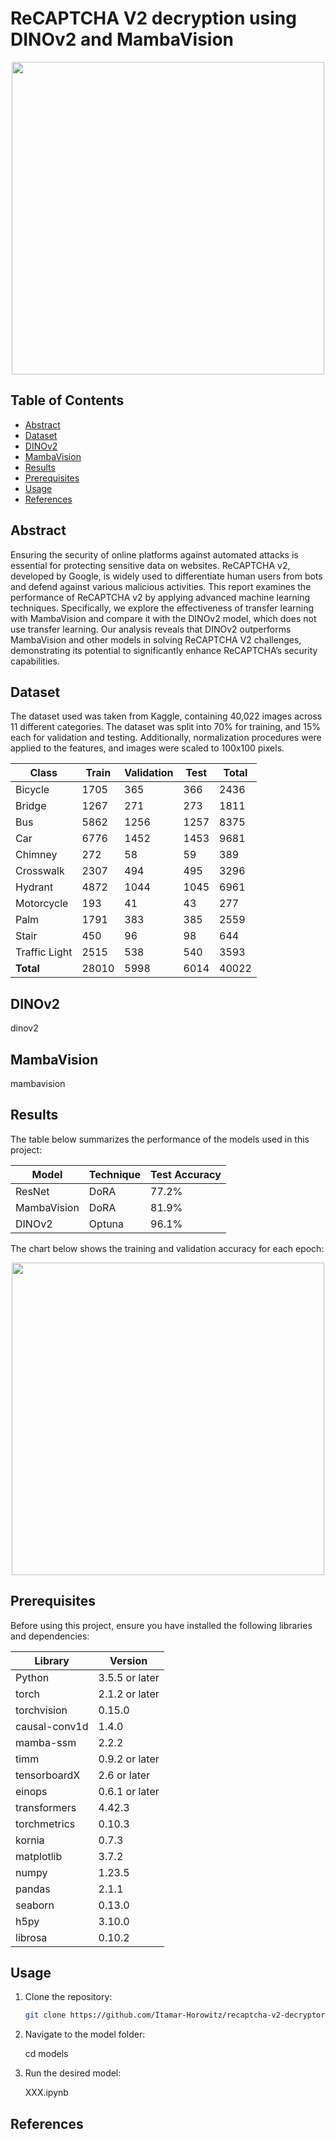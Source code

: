 # ReCAPTCHA V2 decryption using DINOv2 and MambaVision 

<p align="center">
  <img width="500" src="https://github.com/Itamar-Horowitz/recaptcha-v2-decryptor/blob/main/images/google_recaptcha.png">
</p>

## Table of Contents
  * [Abstract](#background)
  * [Dataset](#dataset)
  * [DINOv2](#dinov2)
  * [MambaVision](#mambavision)
  * [Results](#results)
  * [Prerequisites](#prerequisites)
  * [Usage](#usage)
  * [References](#references)

## Abstract
Ensuring the security of online platforms against automated attacks is essential for protecting sensitive data on websites. ReCAPTCHA v2, developed by Google, is widely used to differentiate human users from bots and defend against various malicious activities. This report examines the performance of ReCAPTCHA v2 by applying advanced machine learning techniques. Specifically, we explore the effectiveness of transfer learning with MambaVision and compare it with the DINOv2 model, which does not use transfer learning. Our analysis reveals that DINOv2 outperforms MambaVision and other models in solving ReCAPTCHA V2 challenges, demonstrating its potential to significantly enhance ReCAPTCHA’s security capabilities.

## Dataset

The dataset used was taken from Kaggle, containing 40,022 images across 11 different categories. The dataset was split into 70% for training, and 15% each for validation and testing. Additionally, normalization procedures were applied to the features, and images were scaled to 100x100 pixels.

| Class          | Train | Validation | Test | Total |
|----------------|-------|------------|------|-------|
| Bicycle        | 1705  | 365        | 366  | 2436  |
| Bridge         | 1267  | 271        | 273  | 1811  |
| Bus            | 5862  | 1256       | 1257 | 8375  |
| Car            | 6776  | 1452       | 1453 | 9681  |
| Chimney        | 272   | 58         | 59   | 389   |
| Crosswalk      | 2307  | 494        | 495  | 3296  |
| Hydrant        | 4872  | 1044       | 1045 | 6961  |
| Motorcycle     | 193   | 41         | 43   | 277   |
| Palm           | 1791  | 383        | 385  | 2559  |
| Stair          | 450   | 96         | 98   | 644   |
| Traffic Light  | 2515  | 538        | 540  | 3593  |
| **Total**      | 28010 | 5998       | 6014 | 40022 |

## DINOv2

dinov2

## MambaVision

mambavision

## Results

The table below summarizes the performance of the models used in this project:

| Model        | Technique | Test Accuracy |
|--------------|-----------|---------------|
| ResNet       | DoRA      | 77.2%         |
| MambaVision  | DoRA      | 81.9%         |
| DINOv2       | Optuna    | 96.1%         |

The chart below shows the training and validation accuracy for each epoch:

<p align="center">
  <img width="500" src="path_to_chart_image">
</p>

## Prerequisites

Before using this project, ensure you have installed the following libraries and dependencies:

| Library                 | Version               |
|-------------------------|-----------------------|
| Python                  | 3.5.5 or later        |
| torch                   | 2.1.2 or later        |
| torchvision             | 0.15.0                |
| causal-conv1d           | 1.4.0                 |
| mamba-ssm               | 2.2.2                 |
| timm                    | 0.9.2 or later        |
| tensorboardX            | 2.6 or later          |
| einops                  | 0.6.1 or later        |
| transformers            | 4.42.3                |
| torchmetrics            | 0.10.3                |
| kornia                  | 0.7.3                 |
| matplotlib              | 3.7.2                 |
| numpy                   | 1.23.5                |
| pandas                  | 2.1.1                 |
| seaborn                 | 0.13.0                |
| h5py                    | 3.10.0                |
| librosa                 | 0.10.2                |

## Usage


1. Clone the repository:
   ```bash
   git clone https://github.com/Itamar-Horowitz/recaptcha-v2-decryptor.git

2. Navigate to the model folder:

   cd models

3. Run the desired model:

   XXX.ipynb

## References

